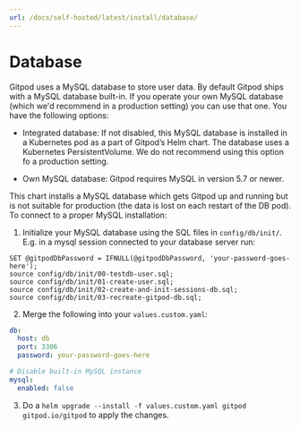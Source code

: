 ```yaml
---
url: /docs/self-hosted/latest/install/database/
---
```


# Database
Gitpod uses a MySQL database to store user data. By default Gitpod ships with a MySQL database built-in. If you operate your own MySQL database (which we'd recommend in a production setting) you can use that one. You have the following options:

* Integrated database: If not disabled, this MySQL database is installed in a Kubernetes pod as a part of Gitpod’s Helm chart.
The database uses a Kubernetes PersistentVolume. We do not recommend using this option fo a production setting.

* Own MySQL database: Gitpod requires MySQL in version 5.7 or newer.

This chart installs a MySQL database which gets Gitpod up and running but is not suitable for production (the data is lost on each restart of the DB pod). To connect to a proper MySQL installation:
 1. Initialize your MySQL database using the SQL files in `config/db/init/`. E.g. in a mysql session connected to your database server run:
```
SET @gitpodDbPassword = IFNULL(@gitpodDbPassword, 'your-password-goes-here');
source config/db/init/00-testdb-user.sql;
source config/db/init/01-create-user.sql;
source config/db/init/02-create-and-init-sessions-db.sql;
source config/db/init/03-recreate-gitpod-db.sql;
```
 2. Merge the following into your `values.custom.yaml`:
```yaml
db:
  host: db
  port: 3306
  password: your-password-goes-here

# Disable built-in MySQL instance
mysql:
  enabled: false
```
 3. Do a `helm upgrade --install -f values.custom.yaml gitpod gitpod.io/gitpod` to apply the changes.
